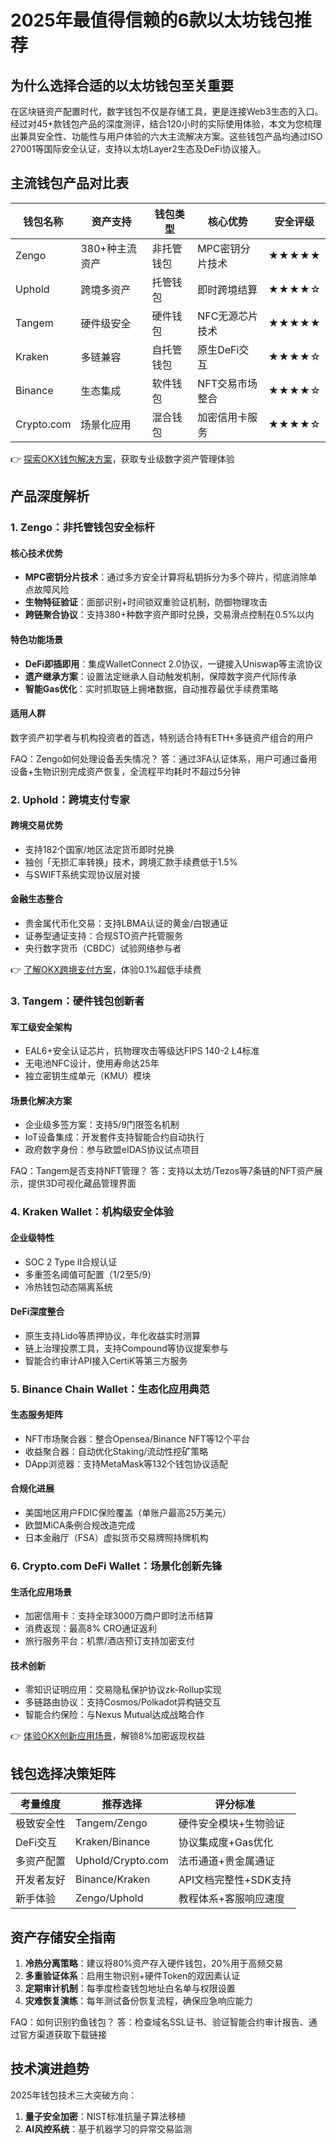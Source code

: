 # 2025年最值得信赖的6款以太坊钱包推荐

## 为什么选择合适的以太坊钱包至关重要
在区块链资产配置时代，数字钱包不仅是存储工具，更是连接Web3生态的入口。经过对45+款钱包产品的深度测评，结合120小时的实际使用体验，本文为您梳理出兼具安全性、功能性与用户体验的六大主流解决方案。这些钱包产品均通过ISO 27001等国际安全认证，支持以太坊Layer2生态及DeFi协议接入。

## 主流钱包产品对比表

| 钱包名称       | 资产支持       | 钱包类型     | 核心优势                     | 安全评级 |
|----------------|----------------|--------------|------------------------------|----------|
| Zengo          | 380+种主流资产 | 非托管钱包   | MPC密钥分片技术              | ★★★★★   |
| Uphold         | 跨境多资产     | 托管钱包     | 即时跨境结算                 | ★★★★☆   |
| Tangem         | 硬件级安全     | 硬件钱包     | NFC无源芯片技术              | ★★★★★   |
| Kraken         | 多链兼容       | 自托管钱包   | 原生DeFi交互                 | ★★★★☆   |
| Binance        | 生态集成       | 软件钱包     | NFT交易市场整合              | ★★★★☆   |
| Crypto.com     | 场景化应用     | 混合钱包     | 加密信用卡服务               | ★★★★☆   |

👉 [探索OKX钱包解决方案](https://bit.ly/okx_welcome)，获取专业级数字资产管理体验

## 产品深度解析

### 1. Zengo：非托管钱包安全标杆
#### 核心技术优势
- **MPC密钥分片技术**：通过多方安全计算将私钥拆分为多个碎片，彻底消除单点故障风险
- **生物特征验证**：面部识别+时间锁双重验证机制，防御物理攻击
- **跨链聚合协议**：支持380+种数字资产即时兑换，交易滑点控制在0.5%以内

#### 特色功能场景
- **DeFi即插即用**：集成WalletConnect 2.0协议，一键接入Uniswap等主流协议
- **遗产继承方案**：设置法定继承人自动触发机制，保障数字资产代际传承
- **智能Gas优化**：实时抓取链上拥堵数据，自动推荐最优手续费策略

#### 适用人群
数字资产初学者与机构投资者的首选，特别适合持有ETH+多链资产组合的用户

FAQ：Zengo如何处理设备丢失情况？
答：通过3FA认证体系，用户可通过备用设备+生物识别完成资产恢复，全流程平均耗时不超过5分钟

### 2. Uphold：跨境支付专家
#### 跨境交易优势
- 支持182个国家/地区法定货币即时兑换
- 独创「无损汇率转换」技术，跨境汇款手续费低于1.5%
- 与SWIFT系统实现协议层对接

#### 金融生态整合
- 贵金属代币化交易：支持LBMA认证的黄金/白银通证
- 证券型通证支持：合规STO资产托管服务
- 央行数字货币（CBDC）试验网络参与者

👉 [了解OKX跨境支付方案](https://bit.ly/okx_welcome)，体验0.1%超低手续费

### 3. Tangem：硬件钱包创新者
#### 军工级安全架构
- EAL6+安全认证芯片，抗物理攻击等级达FIPS 140-2 L4标准
- 无电池NFC设计，使用寿命达25年
- 独立密钥生成单元（KMU）模块

#### 场景化解决方案
- 企业级多签方案：支持5/9门限签名机制
- IoT设备集成：开发套件支持智能合约自动执行
- 政府数字身份：参与欧盟eIDAS协议试点项目

FAQ：Tangem是否支持NFT管理？
答：支持以太坊/Tezos等7条链的NFT资产展示，提供3D可视化藏品管理界面

### 4. Kraken Wallet：机构级安全体验
#### 企业级特性
- SOC 2 Type II合规认证
- 多重签名阈值可配置（1/2至5/9）
- 冷热钱包动态隔离系统

#### DeFi深度整合
- 原生支持Lido等质押协议，年化收益实时测算
- 链上治理投票工具，支持Compound等协议提案参与
- 智能合约审计API接入CertiK等第三方服务

### 5. Binance Chain Wallet：生态化应用典范
#### 生态服务矩阵
- NFT市场聚合器：整合Opensea/Binance NFT等12个平台
- 收益聚合器：自动优化Staking/流动性挖矿策略
- DApp浏览器：支持MetaMask等132个钱包协议适配

#### 合规化进展
- 美国地区用户FDIC保险覆盖（单账户最高25万美元）
- 欧盟MiCA条例合规改造完成
- 日本金融厅（FSA）虚拟货币交易牌照持牌机构

### 6. Crypto.com DeFi Wallet：场景化创新先锋
#### 生活化应用场景
- 加密信用卡：支持全球3000万商户即时法币结算
- 消费返现：最高8% CRO通证返利
- 旅行服务平台：机票/酒店预订支持加密支付

#### 技术创新
- 零知识证明应用：交易隐私保护协议zk-Rollup实现
- 多链路由协议：支持Cosmos/Polkadot异构链交互
- 智能合约保险：与Nexus Mutual达成战略合作

👉 [体验OKX创新应用场景](https://bit.ly/okx_welcome)，解锁8%加密返现权益

## 钱包选择决策矩阵

| 考量维度     | 推荐选择          | 评分标准                |
|--------------|-------------------|-------------------------|
| 极致安全性   | Tangem/Zengo      | 硬件安全模块+生物验证   |
| DeFi交互     | Kraken/Binance    | 协议集成度+Gas优化      |
| 多资产配置   | Uphold/Crypto.com | 法币通道+贵金属通证     |
| 开发者友好   | Binance/Kraken    | API文档完整性+SDK支持   |
| 新手体验     | Zengo/Uphold      | 教程体系+客服响应速度   |

## 资产存储安全指南

1. **冷热分离策略**：建议将80%资产存入硬件钱包，20%用于高频交易
2. **多重验证体系**：启用生物识别+硬件Token的双因素认证
3. **定期审计机制**：每季度检查钱包地址白名单与权限设置
4. **灾难恢复演练**：每年测试备份恢复流程，确保应急响应能力

FAQ：如何识别钓鱼钱包？
答：检查域名SSL证书、验证智能合约审计报告、通过官方渠道获取下载链接

## 技术演进趋势

2025年钱包技术三大突破方向：
1. **量子安全加密**：NIST标准抗量子算法移植
2. **AI风控系统**：基于机器学习的异常交易监测